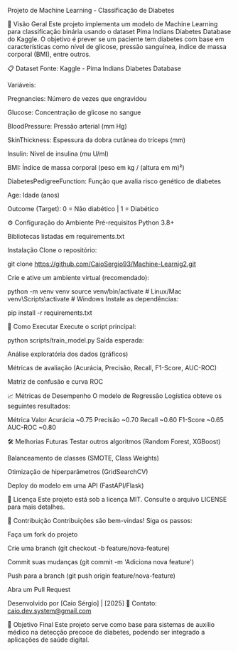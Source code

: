 Projeto de Machine Learning - Classificação de Diabetes

📌 Visão Geral
Este projeto implementa um modelo de Machine Learning para classificação binária usando o dataset Pima Indians Diabetes Database do Kaggle. O objetivo é prever se um paciente tem diabetes com base em características como nível de glicose, pressão sanguínea, índice de massa corporal (BMI), entre outros.

📋 Dataset
Fonte: Kaggle - Pima Indians Diabetes Database

Variáveis:

Pregnancies: Número de vezes que engravidou

Glucose: Concentração de glicose no sangue

BloodPressure: Pressão arterial (mm Hg)

SkinThickness: Espessura da dobra cutânea do tríceps (mm)

Insulin: Nível de insulina (mu U/ml)

BMI: Índice de massa corporal (peso em kg / (altura em m)²)

DiabetesPedigreeFunction: Função que avalia risco genético de diabetes

Age: Idade (anos)

Outcome (Target): 0 = Não diabético | 1 = Diabético

⚙️ Configuração do Ambiente
Pré-requisitos
Python 3.8+

Bibliotecas listadas em requirements.txt

Instalação
Clone o repositório:

git clone https://github.com/CaioSergio93/Machine-Learnig2.git

Crie e ative um ambiente virtual (recomendado):

python -m venv venv
source venv/bin/activate  # Linux/Mac
venv\Scripts\activate     # Windows
Instale as dependências:


pip install -r requirements.txt

🚀 Como Executar
Execute o script principal:

python scripts/train_model.py
Saída esperada:

Análise exploratória dos dados (gráficos)

Métricas de avaliação (Acurácia, Precisão, Recall, F1-Score, AUC-ROC)

Matriz de confusão e curva ROC

📈 Métricas de Desempenho
O modelo de Regressão Logística obteve os seguintes resultados:

Métrica	Valor
Acurácia	~0.75
Precisão	~0.70
Recall	~0.60
F1-Score	~0.65
AUC-ROC	~0.80

🛠 Melhorias Futuras
Testar outros algoritmos (Random Forest, XGBoost)

Balanceamento de classes (SMOTE, Class Weights)

Otimização de hiperparâmetros (GridSearchCV)

Deploy do modelo em uma API (FastAPI/Flask)

📄 Licença
Este projeto está sob a licença MIT. Consulte o arquivo LICENSE para mais detalhes.

🤝 Contribuição
Contribuições são bem-vindas! Siga os passos:

Faça um fork do projeto

Crie uma branch (git checkout -b feature/nova-feature)

Commit suas mudanças (git commit -m 'Adiciona nova feature')

Push para a branch (git push origin feature/nova-feature)

Abra um Pull Request

Desenvolvido por [Caio Sérgio] | [2025]
📧 Contato: caio.dev.system@gmail.com

🎯 Objetivo Final
Este projeto serve como base para sistemas de auxílio médico na detecção precoce de diabetes, podendo ser integrado a aplicações de saúde digital.
